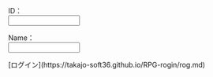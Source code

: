 <body>
<form action="#" method="post">
	<p>ID：<br>
	<input type="text" name="name" size="15"></p>
	<p>Name：<br>
	<input type="text" name="name" size="15"></p>
</form>
</body>
[ログイン](https://takajo-soft36.github.io/RPG-rogin/rog.md)
